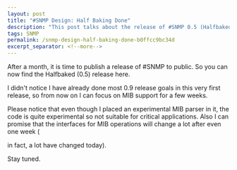```yaml
---
layout: post
title: "#SNMP Design: Half Baking Done"
description: "This post talks about the release of #SNMP 0.5 (Halfbaked)."
tags: SNMP
permalink: /snmp-design-half-baking-done-b0ffcc9bc34d
excerpt_separator: <!--more-->
---
```

After a month, it is time to publish a release of #SNMP to public. So you can now find the Halfbaked (0.5) release here.

I didn't notice I have already done most 0.9 release goals in this very first release, so from now on I can focus on MIB support for a few weeks.

Please notice that even though I placed an experimental MIB parser in it, the code is quite experimental so not suitable for critical applications. Also I can promise that the interfaces for MIB operations will change a lot after even one week (

in fact, a lot have changed today).

Stay tuned.
<!--more-->
